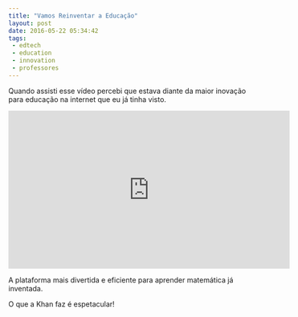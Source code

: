 ```yaml
---
title: "Vamos Reinventar a Educação"
layout: post
date: 2016-05-22 05:34:42
tags: 
 - edtech 
 - education 
 - innovation
 - professores
---
```


Quando assisti esse vídeo percebi que estava diante da maior inovação para educação na internet que eu já tinha visto.
<iframe width="560" height="315" src="https://www.youtube.com/embed/xtV4QUjnBlI" frameborder="0" allowfullscreen></iframe>

A plataforma mais divertida e eficiente para aprender matemática já inventada.

O que a Khan faz é espetacular!

 